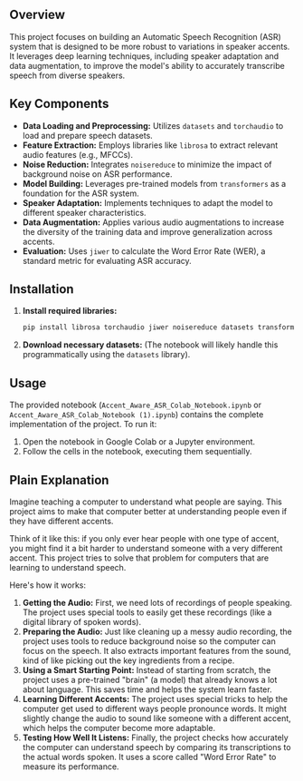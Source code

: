 ## Overview

This project focuses on building an Automatic Speech Recognition (ASR) system that is designed to be more robust to variations in speaker accents. It leverages deep learning techniques, including speaker adaptation and data augmentation, to improve the model's ability to accurately transcribe speech from diverse speakers.

## Key Components

- **Data Loading and Preprocessing:** Utilizes `datasets` and `torchaudio` to load and prepare speech datasets.
- **Feature Extraction:** Employs libraries like `librosa` to extract relevant audio features (e.g., MFCCs).
- **Noise Reduction:** Integrates `noisereduce` to minimize the impact of background noise on ASR performance.
- **Model Building:** Leverages pre-trained models from `transformers` as a foundation for the ASR system.
- **Speaker Adaptation:** Implements techniques to adapt the model to different speaker characteristics.
- **Data Augmentation:** Applies various audio augmentations to increase the diversity of the training data and improve generalization across accents.
- **Evaluation:** Uses `jiwer` to calculate the Word Error Rate (WER), a standard metric for evaluating ASR accuracy.

## Installation

1.  **Install required libraries:**
    ```bash
    pip install librosa torchaudio jiwer noisereduce datasets transformers
    ```
2.  **Download necessary datasets:** (The notebook will likely handle this programmatically using the `datasets` library).

## Usage

The provided notebook (`Accent_Aware_ASR_Colab_Notebook.ipynb` or `Accent_Aware_ASR_Colab_Notebook (1).ipynb`) contains the complete implementation of the project. To run it:

1.  Open the notebook in Google Colab or a Jupyter environment.
2.  Follow the cells in the notebook, executing them sequentially.

## Plain Explanation

Imagine teaching a computer to understand what people are saying. This project aims to make that computer better at understanding people even if they have different accents.

Think of it like this: if you only ever hear people with one type of accent, you might find it a bit harder to understand someone with a very different accent. This project tries to solve that problem for computers that are learning to understand speech.

Here's how it works:

1.  **Getting the Audio:** First, we need lots of recordings of people speaking. The project uses special tools to easily get these recordings (like a digital library of spoken words).
2.  **Preparing the Audio:** Just like cleaning up a messy audio recording, the project uses tools to reduce background noise so the computer can focus on the speech. It also extracts important features from the sound, kind of like picking out the key ingredients from a recipe.
3.  **Using a Smart Starting Point:** Instead of starting from scratch, the project uses a pre-trained "brain" (a model) that already knows a lot about language. This saves time and helps the system learn faster.
4.  **Learning Different Accents:** The project uses special tricks to help the computer get used to different ways people pronounce words. It might slightly change the audio to sound like someone with a different accent, which helps the computer become more adaptable.
5.  **Testing How Well It Listens:** Finally, the project checks how accurately the computer can understand speech by comparing its transcriptions to the actual words spoken. It uses a score called "Word Error Rate" to measure its performance.
